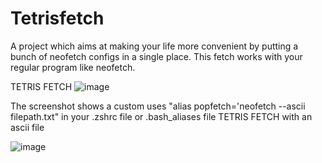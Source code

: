 # Tetrisfetch
A project which aims at making your life more convenient by putting a bunch of neofetch configs in a single place.
This fetch works with your regular program like neofetch.

TETRIS FETCH
![image](https://github.com/Rustnot/Tetrisfetch/assets/171190058/590e7e0c-8d0a-42ca-ac42-26bc2219e34d)


The screenshot shows a custom uses "alias popfetch='neofetch --ascii filepath.txt" in your .zshrc file or .bash_aliases file
TETRIS FETCH with an ascii file

![image](https://github.com/Rustnot/Tetrisfetch/assets/171190058/966a8a43-82e5-4c35-9470-a76e1db62322)



